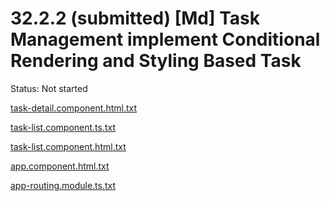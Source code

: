 # 32.2.2 (submitted) [Md] Task Management implement Conditional Rendering and Styling Based Task

Status: Not started

[task-detail.component.html.txt](32%202%202%20(submitted)%20%5BMd%5D%20Task%20Management%20implement%20%20184299dbb04a808a929ad67e8eebe80d/task-detail.component.html.txt)

[task-list.component.ts.txt](32%202%202%20(submitted)%20%5BMd%5D%20Task%20Management%20implement%20%20184299dbb04a808a929ad67e8eebe80d/task-list.component.ts.txt)

[task-list.component.html.txt](32%202%202%20(submitted)%20%5BMd%5D%20Task%20Management%20implement%20%20184299dbb04a808a929ad67e8eebe80d/task-list.component.html.txt)

[app.component.html.txt](32%202%202%20(submitted)%20%5BMd%5D%20Task%20Management%20implement%20%20184299dbb04a808a929ad67e8eebe80d/app.component.html.txt)

[app-routing.module.ts.txt](32%202%202%20(submitted)%20%5BMd%5D%20Task%20Management%20implement%20%20184299dbb04a808a929ad67e8eebe80d/app-routing.module.ts.txt)
